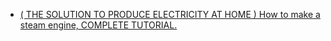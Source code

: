 - [( THE SOLUTION TO PRODUCE ELECTRICITY AT HOME ) How to make a steam engine, COMPLETE TUTORIAL.](https://youtu.be/J7CDvOgOTvY)
